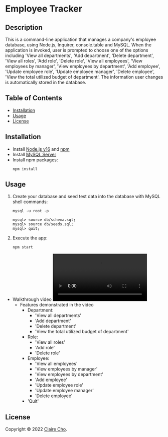 <!-- omit in toc -->
# Employee Tracker

<!-- omit in toc -->
## Description

This is a command-line application that manages a company's employee database, using Node.js, Inquirer, console.table and MySQL. When the application is invoked, user is prompted to choose one of the options including 'View all departments', 'Add department', 'Delete department', 'View all roles', 'Add role', 'Delete role', 'View all employees', 'View employees by manager', 'View employees by department', 'Add employee', 'Update employee role', 'Update employee manager', 'Delete employee', 'View the total utilized budget of department'. The information user changes is automatically stored in the database.

<!-- omit in toc -->
## Table of Contents
- [Installation](#installation)
- [Usage](#usage)
- [License](#license)

## Installation
- Install [Node.js v16](https://nodejs.org/en/blog/release/v16.16.0/) and [npm](https://www.npmjs.com/)
- Install [MySQL Server](https://dev.mysql.com/doc/mysql-getting-started/en/#mysql-getting-started-installing)
- Install npm packages:
  ```
  npm install
  ```

## Usage
1. Create your database and seed test data into the database with MySQL shell commands:
    ```
    mysql -u root -p
    ```
    ```shell
    mysql> source db/schema.sql;
    mysql> source db/seeds.sql;
    mysql> quit;
    ```
2. Execute the app:
    ```
    npm start
    ```
- Walkthrough video
<video src="https://user-images.githubusercontent.com/106784125/218016874-35230aca-69c7-4a38-a463-fee43c72b2d0.mp4"></video>
  - Features demonstrated in the video
    - Department:
      - 'View all departments'
      - 'Add department'
      - 'Delete department'
      - 'View the total utilized budget of department'
    - Role:
      - 'View all roles'
      - 'Add role'
      - 'Delete role'
    - Employee:
      - 'View all employees'
      - 'View employees by manager'
      - 'View employees by department'
      - 'Add employee'
      - 'Update employee role'
      - 'Update employee manager'
      - 'Delete employee'
    - 'Quit'

## License
Copyright © 2022 [Claire Cho](https://github.com/clairehwcho).
